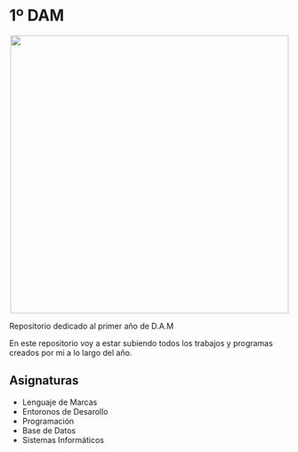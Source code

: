 <p align="justify">
  
# 1º DAM

<p align="center">
  <img src="https://www3.gobiernodecanarias.org/medusa/edublog/iespuertodelacruztelesforobravo/wp-content/uploads/sites/408/2021/06/logotipo-fondo-transparente-4.png" width="500px">
</p>  


Repositorio dedicado al primer año de D.A.M

En este repositorio voy a estar subiendo todos los trabajos y programas creados por mi a lo largo del año.

## Asignaturas
- Lenguaje de Marcas
- Entoronos de Desarollo
- Programación
- Base de Datos
- Sistemas Informáticos

</p>
